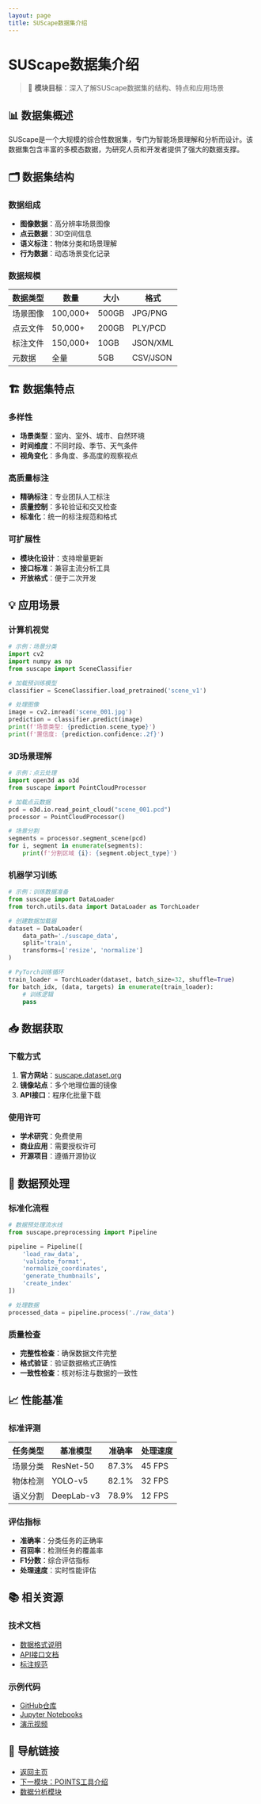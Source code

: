 ```yaml
---
layout: page
title: SUScape数据集介绍
---
```


# SUScape数据集介绍

> 🎯 **模块目标**：深入了解SUScape数据集的结构、特点和应用场景

## 📊 数据集概述

SUScape是一个大规模的综合性数据集，专门为智能场景理解和分析而设计。该数据集包含丰富的多模态数据，为研究人员和开发者提供了强大的数据支撑。

## 🗂️ 数据集结构

### 数据组成
- **图像数据**：高分辨率场景图像
- **点云数据**：3D空间信息
- **语义标注**：物体分类和场景理解
- **行为数据**：动态场景变化记录

### 数据规模
| 数据类型 | 数量 | 大小 | 格式 |
|---------|------|------|------|
| 场景图像 | 100,000+ | 500GB | JPG/PNG |
| 点云文件 | 50,000+ | 200GB | PLY/PCD |
| 标注文件 | 150,000+ | 10GB | JSON/XML |
| 元数据 | 全量 | 5GB | CSV/JSON |

## 🏗️ 数据集特点

### 多样性
- **场景类型**：室内、室外、城市、自然环境
- **时间维度**：不同时段、季节、天气条件
- **视角变化**：多角度、多高度的观察视点

### 高质量标注
- **精确标注**：专业团队人工标注
- **质量控制**：多轮验证和交叉检查
- **标准化**：统一的标注规范和格式

### 可扩展性
- **模块化设计**：支持增量更新
- **接口标准**：兼容主流分析工具
- **开放格式**：便于二次开发

## 💡 应用场景

### 计算机视觉
```python
# 示例：场景分类
import cv2
import numpy as np
from suscape import SceneClassifier

# 加载预训练模型
classifier = SceneClassifier.load_pretrained('scene_v1')

# 处理图像
image = cv2.imread('scene_001.jpg')
prediction = classifier.predict(image)
print(f'场景类型: {prediction.scene_type}')
print(f'置信度: {prediction.confidence:.2f}')
```

### 3D场景理解
```python
# 示例：点云处理
import open3d as o3d
from suscape import PointCloudProcessor

# 加载点云数据
pcd = o3d.io.read_point_cloud("scene_001.pcd")
processor = PointCloudProcessor()

# 场景分割
segments = processor.segment_scene(pcd)
for i, segment in enumerate(segments):
    print(f'分割区域 {i}: {segment.object_type}')
```

### 机器学习训练
```python
# 示例：训练数据准备
from suscape import DataLoader
from torch.utils.data import DataLoader as TorchLoader

# 创建数据加载器
dataset = DataLoader(
    data_path='./suscape_data',
    split='train',
    transforms=['resize', 'normalize']
)

# PyTorch训练循环
train_loader = TorchLoader(dataset, batch_size=32, shuffle=True)
for batch_idx, (data, targets) in enumerate(train_loader):
    # 训练逻辑
    pass
```

## 📥 数据获取

### 下载方式
1. **官方网站**：[suscape.dataset.org](https://suscape.dataset.org)
2. **镜像站点**：多个地理位置的镜像
3. **API接口**：程序化批量下载

### 使用许可
- **学术研究**：免费使用
- **商业应用**：需要授权许可
- **开源项目**：遵循开源协议

## 🔧 数据预处理

### 标准化流程
```python
# 数据预处理流水线
from suscape.preprocessing import Pipeline

pipeline = Pipeline([
    'load_raw_data',
    'validate_format',
    'normalize_coordinates',
    'generate_thumbnails',
    'create_index'
])

# 处理数据
processed_data = pipeline.process('./raw_data')
```

### 质量检查
- **完整性检查**：确保数据文件完整
- **格式验证**：验证数据格式正确性
- **一致性检查**：核对标注与数据的一致性

## 📈 性能基准

### 标准评测
| 任务类型 | 基准模型 | 准确率 | 处理速度 |
|---------|----------|--------|----------|
| 场景分类 | ResNet-50 | 87.3% | 45 FPS |
| 物体检测 | YOLO-v5 | 82.1% | 32 FPS |
| 语义分割 | DeepLab-v3 | 78.9% | 12 FPS |

### 评估指标
- **准确率**：分类任务的正确率
- **召回率**：检测任务的覆盖率
- **F1分数**：综合评估指标
- **处理速度**：实时性能评估

## 📚 相关资源

### 技术文档
- [数据格式说明](./suscape-format.html)
- [API接口文档](./suscape-api.html)
- [标注规范](./annotation-guidelines.html)

### 示例代码
- [GitHub仓库](https://github.com/suscape/examples)
- [Jupyter Notebooks](./notebooks/)
- [演示视频](./demos/)

## 🔗 导航链接

- [返回主页](../index.html)
- [下一模块：POINTS工具介绍](points-tool.html)
- [数据分析模块](data-analysis.html)
